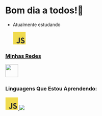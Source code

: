 # Bom dia a todos!🦉

- Atualmente estudando <p align="left"> <a href="https://developer.mozilla.org/en-US/docs/Web/JavaScript" target="_blank" rel="noreferrer"> <img src="https://raw.githubusercontent.com/devicons/devicon/master/icons/javascript/javascript-original.svg" alt="javascript" width="40" height="40"/>

<h3>Minhas Redes</h3>
<a href="https://www.linkedin.com/in/eduardo-ariel-santos-da-silva-b52904197/"> <img src="https://cdn.jsdelivr.net/gh/devicons/devicon@latest/icons/linkedin/linkedin-plain.svg" width="40" height="40"/></a>

<h3>Linguagens Que Estou Aprendendo:</h3>
<p align="left"> <a href="https://developer.mozilla.org/en-US/docs/Web/JavaScript" target="_blank" rel="noreferrer"> <img src="https://raw.githubusercontent.com/devicons/devicon/master/icons/javascript/javascript-original.svg" alt="javascript" width="40" height="40"/> </a> <a href="https://docs.python.org/pt-br/3/"><img src="https://cdn.jsdelivr.net/gh/devicons/devicon@latest/icons/python/python-plain.svg" width="40" heigth="40"/></a>
